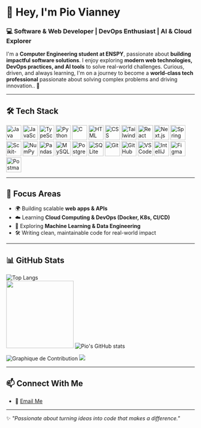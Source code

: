 # 👋 Hey, I'm Pio Vianney

### 💻 Software & Web Developer | DevOps Enthusiast | AI & Cloud Explorer  

I'm a **Computer Engineering student at ENSPY**, passionate about **building impactful software solutions**.
I enjoy exploring **modern web technologies, DevOps practices, and AI tools** to solve real-world challenges.
Curious, driven, and always learning, I'm on a journey to become a **world-class tech professional** passionate about solving complex problems and driving innovation.. 🚀

---

## 🛠️ Tech Stack

<p align="left">
  <img src="https://cdn.jsdelivr.net/gh/devicons/devicon/icons/java/java-original.svg" width="40" alt="Java" />
  <img src="https://cdn.jsdelivr.net/gh/devicons/devicon/icons/javascript/javascript-original.svg" width="40" alt="JavaScript" />
  <img src="https://cdn.jsdelivr.net/gh/devicons/devicon/icons/typescript/typescript-original.svg" width="40" alt="TypeScript" />
  <img src="https://cdn.jsdelivr.net/gh/devicons/devicon/icons/python/python-original.svg" width="40" alt="Python" />
  <img src="https://cdn.jsdelivr.net/gh/devicons/devicon/icons/c/c-original.svg" width="40" alt="C" />
  <img src="https://cdn.jsdelivr.net/gh/devicons/devicon/icons/html5/html5-original.svg" width="40" alt="HTML" />
  <img src="https://cdn.jsdelivr.net/gh/devicons/devicon/icons/css3/css3-original.svg" width="40" alt="CSS" />
  <img src="https://www.vectorlogo.zone/logos/tailwindcss/tailwindcss-icon.svg" width="40" alt="Tailwind CSS" />
  <img src="https://cdn.jsdelivr.net/gh/devicons/devicon/icons/react/react-original.svg" width="40" alt="React" />
  <img src="https://cdn.jsdelivr.net/gh/devicons/devicon/icons/nextjs/nextjs-original.svg" width="40" alt="Next.js" />
  <img src="https://cdn.jsdelivr.net/gh/devicons/devicon/icons/spring/spring-original.svg" width="40" alt="Spring Boot" />
  <img src="https://upload.wikimedia.org/wikipedia/commons/thumb/0/05/Scikit_learn_logo_small.svg/512px-Scikit_learn_logo_small.svg.png" width="40" alt="Scikit-Learn" />
  <img src="https://cdn.jsdelivr.net/gh/devicons/devicon/icons/numpy/numpy-original.svg" width="40" alt="NumPy" />
  <img src="https://cdn.jsdelivr.net/gh/devicons/devicon/icons/pandas/pandas-original.svg" width="40" alt="Pandas" />
  <img src="https://cdn.jsdelivr.net/gh/devicons/devicon/icons/mysql/mysql-original.svg" width="40" alt="MySQL" />
  <img src="https://cdn.jsdelivr.net/gh/devicons/devicon/icons/postgresql/postgresql-original.svg" width="40" alt="PostgreSQL" />
  <img src="https://cdn.jsdelivr.net/gh/devicons/devicon/icons/sqlite/sqlite-original.svg" width="40" alt="SQLite" />
  <img src="https://cdn.jsdelivr.net/gh/devicons/devicon/icons/git/git-original.svg" width="40" alt="Git" />
  <img src="https://cdn.jsdelivr.net/gh/devicons/devicon/icons/github/github-original.svg" width="40" alt="GitHub" />
  <img src="https://cdn.jsdelivr.net/gh/devicons/devicon/icons/vscode/vscode-original.svg" width="40" alt="VSCode" />
  <img src="https://cdn.jsdelivr.net/gh/devicons/devicon/icons/intellij/intellij-original.svg" width="40" alt="IntelliJ IDEA" />
  <img src="https://cdn.jsdelivr.net/gh/devicons/devicon/icons/figma/figma-original.svg" width="40" alt="Figma" />
  <img src="https://www.vectorlogo.zone/logos/getpostman/getpostman-icon.svg" width="40" alt="Postman" />
</p>

---

## 🎯 Focus Areas
- 🌍 Building scalable **web apps & APIs**  
- ☁️ Learning **Cloud Computing & DevOps (Docker, K8s, CI/CD)**  
- 🤖 Exploring **Machine Learning & Data Engineering**  
- 🛠️ Writing clean, maintainable code for real-world impact  

---

## 📊 GitHub Stats
<p align="center">
  
![Top Langs](https://github-readme-stats.vercel.app/api/top-langs/?username=PIO-VIA&layout=compact&theme=radical)  
<img src="https://github-readme-streak-stats.herokuapp.com/?user=PIO-VIA&theme=tokyonight&hide_border=true" height="180"/>
![Pio's GitHub stats](https://github-readme-stats.vercel.app/api?username=PIO-VIA&show_icons=true&theme=radical)  

</p>
<!-- Activity Graph -->
<img src="https://github-readme-activity-graph.vercel.app/graph?username=PIO-VIA&bg_color=0d1117&color=FF6B00&line=FFB300&point=FFFFFF&hide_border=true" alt="Graphique de Contribution" />

<!-- Trophy -->
<img src=" https://github-profile-trophy.vercel.app/?username=PIO-VIA&theme=darkhub&no-frame=true&margin-w=15 " />


---

## 📫 Connect With Me
- 📧 [Email Me](mailto:piodjiele@gmail.com)  
 

---

✨ *"Passionate about turning ideas into code that makes a difference."*  



<!--START_SECTION:waka-->
<!--END_SECTION:waka-->
